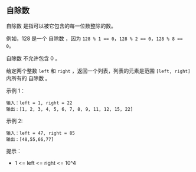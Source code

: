 ## 自除数

自除数 是指可以被它包含的每一位数整除的数。

例如，128 是一个 自除数 ，因为 `128 % 1 == 0`，`128 % 2 == 0`，`128 % 8 == 0`。

自除数 不允许包含 0 。

给定两个整数 `left` 和 `right` ，返回一个列表，列表的元素是范围 `[left, right]` 内所有的 自除数 。

 

示例 1：

```
输入：left = 1, right = 22
输出：[1, 2, 3, 4, 5, 6, 7, 8, 9, 11, 12, 15, 22]
```

示例 2:

```
输入：left = 47, right = 85
输出：[48,55,66,77]
```

提示：

* 1 <= left <= right <= 10^4